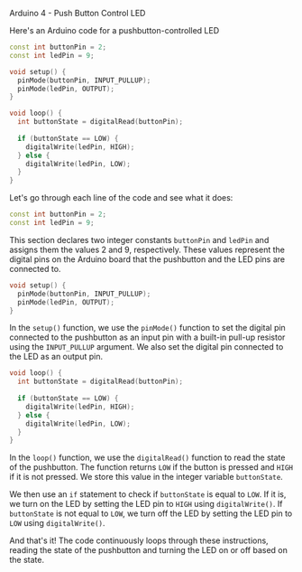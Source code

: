 Arduino 4 - Push Button Control LED

Here's an Arduino code for a pushbutton-controlled LED

```C++
const int buttonPin = 2;
const int ledPin = 9;

void setup() {
  pinMode(buttonPin, INPUT_PULLUP);
  pinMode(ledPin, OUTPUT);
}

void loop() {
  int buttonState = digitalRead(buttonPin);
  
  if (buttonState == LOW) {
    digitalWrite(ledPin, HIGH);
  } else {
    digitalWrite(ledPin, LOW);
  }
}
```

Let's go through each line of the code and see what it does:

```C++
const int buttonPin = 2;
const int ledPin = 9;
```

This section declares two integer constants `buttonPin` and `ledPin` and assigns them the values 2 and 9, respectively. These values represent the digital pins on the Arduino board that the pushbutton and the LED pins are connected to.

```C++
void setup() {
  pinMode(buttonPin, INPUT_PULLUP);
  pinMode(ledPin, OUTPUT);
}
```

In the `setup()` function, we use the `pinMode()` function to set the digital pin connected to the pushbutton as an input pin with a built-in pull-up resistor using the `INPUT_PULLUP` argument. We also set the digital pin connected to the LED as an output pin.

```C++
void loop() {
  int buttonState = digitalRead(buttonPin);
  
  if (buttonState == LOW) {
    digitalWrite(ledPin, HIGH);
  } else {
    digitalWrite(ledPin, LOW);
  }
}
```

In the `loop()` function, we use the `digitalRead()` function to read the state of the pushbutton. The function returns `LOW` if the button is pressed and `HIGH` if it is not pressed. We store this value in the integer variable `buttonState`.

We then use an `if` statement to check if `buttonState` is equal to `LOW`. If it is, we turn on the LED by setting the LED pin to `HIGH` using `digitalWrite()`. If `buttonState` is not equal to `LOW`, we turn off the LED by setting the LED pin to `LOW` using `digitalWrite()`.

And that's it! The code continuously loops through these instructions, reading the state of the pushbutton and turning the LED on or off based on the state.
